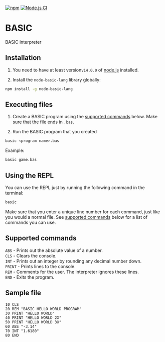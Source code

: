 [![npm](https://img.shields.io/npm/dw/node-basic-lang.svg)](https://www.npmjs.com/package/node-basic-lang) [![Node.js CI](https://github.com/jesselpalmer/BASIC/actions/workflows/node.js.yml/badge.svg)](https://github.com/jesselpalmer/BASIC/actions/workflows/node.js.yml)

# BASIC

BASIC interpreter

## Installation

1. You need to have at least version`v14.0.0` of [node.js](https://nodejs.org/en/) installed.

2. Install the `node-basic-lang` library globally:

```bash
npm install -g node-basic-lang
```

## Executing files

1. Create a BASIC program using the [supported commands](#supported-commands) below. Make sure that the file ends in `.bas`.

2. Run the BASIC program that you created

```bash
basic <program name>.bas
```

Example:

```bash
basic game.bas
```

## Using the REPL

You can use the REPL just by running the following command in the terminal:

 ```bash
basic
 ```

Make sure that you enter a unique line number for each command, just like you would a normal file. See [supported commands](#supported-commands) below for a list of commands you can use.

## Supported commands

`ABS` - Prints out the absolute value of a number.  
`CLS` - Clears the console.  
`INT` - Prints out an integer by rounding any decimal number down.  
`PRINT` - Prints lines to the console.  
`REM` - Comments for the user. The interpreter ignores these lines.  
`END` - Exits the program.

## Sample file

```bas
10 CLS
20 REM "BASIC HELLO WORLD PROGRAM"
30 PRINT "HELLO WORLD"
40 PRINT "HELLO WORLD 2X"
50 PRINT "HELLO WORLD 3X"
60 ABS "-3.14"
70 INT "1.6180"
80 END
```
